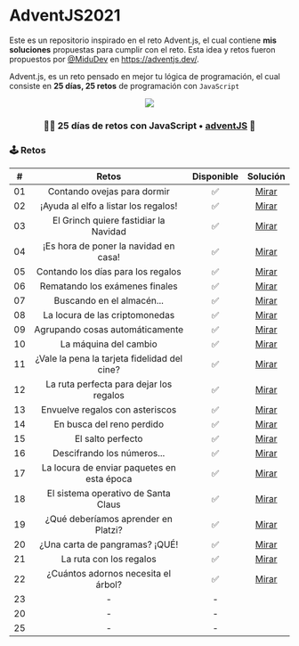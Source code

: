 # AdventJS2021

Este es un repositorio inspirado en el reto Advent.js, el cual contiene **mis soluciones** propuestas para cumplir con el reto. Esta idea y retos fueron propuestos por [@MiduDev](https://github.com/midudev "@MiduDev") en https://adventjs.dev/.

Advent.js, es un reto pensado en mejor tu lógica de programación, el cual consiste en **25 días, 25 retos** de programación con ```JavaScript```

<p align="center"> 
  <img src=https://i.imgur.com/mOUN7uE.png/>
</p>


<h3 align="center">🧑‍🚀 25 días de retos con JavaScript • <a href="https://adventjs.dev">adventJS</a> 🚀</h3>

### 🕹️ Retos


|  #  |                  Retos                       |   Disponible    |                Solución                  |
| :-: | :------------------------------------------: | :------------:  | :----------------------------------------: |
| 01  |         Contando ovejas para dormir          |       ✅        | [Mirar](01_contandoOvejas/01_contandoOvejas.md) |
| 02  |     ¡Ayuda al elfo a listar los regalos!     |       ✅        | [Mirar](02_elfoRegalos/02_elfoRegalos.md) |
| 03  |    El Grinch quiere fastidiar la Navidad     |       ✅       | [Mirar](03_grinch/03_grinch.md) |
| 04  |    ¡Es hora de poner la navidad en casa!     |       ✅       | [Mirar]() |
| 05  |      Contando los días para los regalos      |       ✅       | [Mirar]() |
| 06  |        Rematando los exámenes finales        |       ✅       | [Mirar]() |
| 07  |          Buscando en el almacén...           |       ✅       | [Mirar]() |
| 08  |        La locura de las criptomonedas        |       ✅       | [Mirar]() |
| 09  |       Agrupando cosas automáticamente        |       ✅       | [Mirar]() |
| 10  |            La máquina del cambio             |       ✅       | [Mirar]() |
| 11  | ¿Vale la pena la tarjeta fidelidad del cine? |       ✅       | [Mirar]() |
| 12  |   La ruta perfecta para dejar los regalos    |       ✅       | [Mirar]() |
| 13  |       Envuelve regalos con asteriscos        |       ✅       | [Mirar]() |
| 14  |          En busca del reno perdido           |       ✅       | [Mirar]() |
| 15  |              El salto perfecto               |       ✅       | [Mirar]() |
| 16  |          Descifrando los números...          |       ✅       | [Mirar]() |
| 17  |  La locura de enviar paquetes en esta época  |       ✅       | [Mirar]() |
| 18  |     El sistema operativo de Santa Claus      |       ✅       | [Mirar]() |
| 19  |     ¿Qué deberíamos aprender en Platzi?      |       ✅       | [Mirar]() |
| 20  |        ¿Una carta de pangramas? ¡QUÉ!        |       ✅       | [Mirar]() |
| 21  |           La ruta con los regalos            |       ✅       | [Mirar]() |
| 22  |      ¿Cuántos adornos necesita el árbol?     |       ✅       | [Mirar]() |
| 23  |                      -                       |       -        | []() |
| 20  |                      -                       |       -        | []() |
| 25  |                      -                       |       -        | []() |

